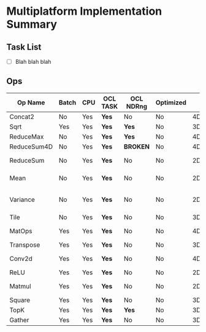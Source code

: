 # Multiplatform Implementation Summary

## Task List
- [ ] Blah blah blah


## Ops
Op Name        | Batch | CPU  | OCL TASK | OCL NDRng| Optimized|Shape1    | Shape2| Combinations                  | Sett1         |Val1   |Sett2      |Val2   | Notes|
---            | ---   | ---  | ---      | ---      | ---      | ---      | ---   | --------------------          | ---           | ---   | ---       | ---   |  --- |
Concat2        |     No|Yes   |**Yes**   |        No|        No|4D        |4D     |-                              |Concat2        |3      |           |-      |--
Sqrt           |Yes    |Yes   |**Yes**   |**Yes**   |        No|3D        |-      |-                              |               |-      |           |-      |--
ReduceMax      |     No|Yes   |**Yes**   |**Yes**   |        No|4D        |-      |-                              |reductionDim   |1,2    |           |-      |--
ReduceSum4D    |     No|Yes   |**Yes**   |**BROKEN**|        No|4D        |-      |{1-1-1-0}                      |               |-      |           |-      |--
ReduceSum      |     No|Yes   |**Yes**   |        No|        No|2D,3D     |-      |{3D: 0-0-1}, {2D: 0-1-0}       |               |-      |           |-      |--
Mean           |     No|Yes   |**Yes**   |        No|        No|2D,4D     |-      |{1-0-0-0}, {1-1-1-0}           |               |-      |           |-      |--
Variance       |     No|Yes   |**Yes**   |        No|        No|2D,4D     |-      |{2D: 1-0-0-0}, {4D: 1-1-1-0}   |               |-      |           |-      |--
Tile           |     No|Yes   |**Yes**   |        No|        No|3D,4D     |-      |-                              |tileAxis       |1,2    |tileCount  |20,1024|only tileAxis=2 implemented
MatOps         |Yes    |Yes   |**Yes**   |        No|        No|4D,3D,2D,1D|4D,3D,2D,1D,0D|-                              |               |-      |           |-      |ADD,SUB,MUL_ELEMENT,DIV_ELEMENT, shapes could be different
Transpose      |Yes    |Yes   |**Yes**   |        No|        No|3D        |-      |-                              |               |-      |           |-      |--
Conv2d         |Yes    |Yes   |**Yes**   |        No|        No|4D        |-      |-                              |overrideDim2   |-1     |           |-      |3x Less performance compared to the tensorflow
ReLU           |Yes    |Yes   |**Yes**   |        No|        No|2D,4D     |-      |-                              |               |-      |           |-      |--
Matmul         |Yes    |Yes   |**Yes**   |        No|        No|2D,3D     |2D,3D  |-                              |               |-      |           |-      |20x Less performance compared to the tensorflow
Square         |Yes    |Yes   |**Yes**   |        No|        No|3D        |-      |-                              |               |-      |           |-      |--
TopK           |Yes    |Yes   |**Yes**   |**Yes**   |        No|3D        |-      |-                              |axis           |2      |k          |20     |From PointNet++
Gather         |Yes    |Yes   |**Yes**   |        No|        No|3D        |3D     |-                              |indices_axis   |1      |           |-      |From PointNet++

